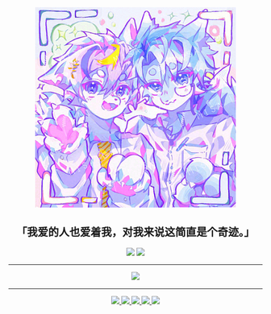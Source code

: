 <p align="center">
  <img src="index_img.png" />
</p>
<h2 align="center">
  「我爱的人也爱着我，对我来说这简直是个奇迹。」
</h2>
<p align="center">
  <img src="https://github-readme-stats.vercel.app/api?username=MisaLiu&show_icons=true&theme=dracula&hide=issues&line_height=24" />
  <img src="https://github-readme-stats.vercel.app/api/top-langs/?username=MisaLiu&theme=dracula&layout=compact" />
</p>
<hr />
<p align="center">
  <a href="https://osu.ppy.sh/users/12526112">
    <img src="https://osu-sig.vercel.app/card?user=HIMlaoS_Misa&mode=std&animation=true&mini=true" />
  </a>
</p>
<hr />
<p align="center">
  <a href="https://space.bilibili.com/143403774" target="_blank">
    <img src="https://img.shields.io/badge/BiliBili-%40HIMlaoS__Misa-fb7299?style=flat&logo=bilibili&logoColor=%23fb7299" />
  </a>
  <a href="https://twitter.com/himlaos_misa" target="_blank">
    <img src="https://img.shields.io/badge/Twitter-%40HIMlaoS__Misa-blue?logo=twitter" />
  </a>
  <a href="https://t.me/HIMlaoS_Misa" target="_blank">
    <img src="https://img.shields.io/badge/Telegram-%40HIMlaoS__Misa-2da1da?logo=telegram" />
  </a>
  <a href="https://discord.com/users/951005714283900979" target="_blank">
    <img src="https://img.shields.io/badge/Discord-himlaos__misa-5865f2?logo=discord" />
  </a>
  <a href="#user-profile-frame">
    <img src="https://img.shields.io/badge/Mail-misaliu%40misaliu.top-lightgrey?logo=gmail" />
  </a>
</p>
